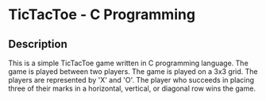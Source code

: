 # TicTacToe - C Programming

## Description

This is a simple TicTacToe game written in C programming language. The game is played between two players. The game is played on a 3x3 grid. The players are represented by 'X' and 'O'. The player who succeeds in placing three of their marks in a horizontal, vertical, or diagonal row wins the game.
